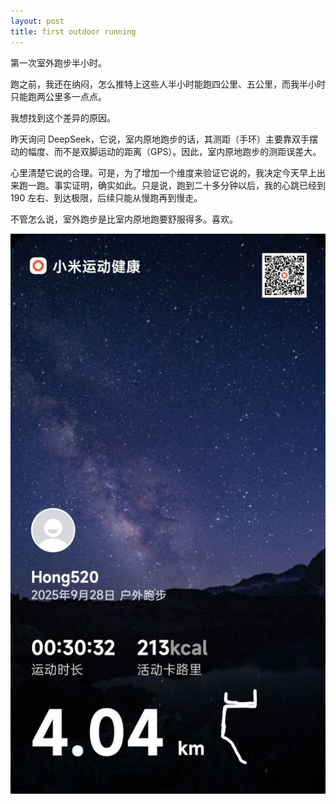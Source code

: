 ```yaml
---
layout: post
title: first outdoor running
---
```


第一次室外跑步半小时。

跑之前，我还在纳闷，怎么推特上这些人半小时能跑四公里、五公里，而我半小时只能跑两公里多一点点。

我想找到这个差异的原因。

昨天询问 DeepSeek，它说，室内原地跑步的话，其测距（手环）主要靠双手摆动的幅度、而不是双脚运动的距离（GPS）。因此，室内原地跑步的测距误差大。

心里清楚它说的合理。可是，为了增加一个维度来验证它说的，我决定今天早上出来跑一跑。事实证明，确实如此。只是说，跑到二十多分钟以后，我的心跳已经到 190 左右、到达极限，后续只能从慢跑再到慢走。

不管怎么说，室外跑步是比室内原地跑要舒服得多。喜欢。

![first-outdoor-running](https://github.com/ciceroxiao/hong525/blob/main/_screenshots/first-outdoor-running.jpg?raw=true)

